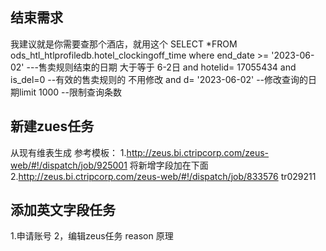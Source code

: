 ## 结束需求
我建议就是你需要查那个酒店，就用这个
SELECT *FROM ods_htl_htlprofiledb.hotel_clockingoff_time
 where end_date >= '2023-06-02' ---售卖规则结束的日期 大于等于 6-2日
 and hotelid= 17055434
 and is_del=0 --有效的售卖规则的 不用修改
and d= '2023-06-02' --修改查询的日期limit 1000 --限制查询条数

## 新建zues任务
从现有维表生成 
参考模板：
1.http://zeus.bi.ctripcorp.com/zeus-web/#!/dispatch/job/925001
将新增字段加在下面
2.http://zeus.bi.ctripcorp.com/zeus-web/#!/dispatch/job/833576
tr029211

## 添加英文字段任务
1.申请账号
2，编辑zeus任务
reason 原理